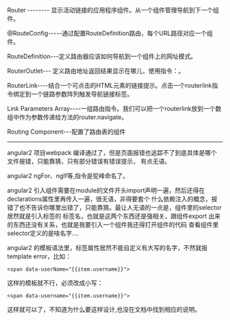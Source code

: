 
Router -------- 显示活动链接的应用程序组件。从一个组件管理导航到下一个组件。

@RouteConfig-----通过配置RouteDefinition路由，每个URL路径对应一个组件。

RouteDefinition---定义路由器应该如何导航到一个组件上的网址模式。

RouterOutlet--- 定义路由地址返回结果显示在哪儿，使用指令：<router-outlet></router-outlet>。

RouterLink----结合一个可点击的HTML元素的链接提示。点击一个routerlink指令绑定到一个链路参数阵列触发导航链接标签。

Link Parameters Array----一组路由指令。我们可以把一个routerlink放到一个数组中作为参数传递给方法的router.navigate。

Routing Component---配置了路由表的组件

-----------------------------------------------------
angular2 项目webpack 编译通过了，但是页面报错也追踪不了到底具体是哪个文件报错，只能靠猜，只有部分错误有错误提示，
有点无语。

angular2 ngFor、ngIf等,指令是驼峰命名了。

angular2 引入组件需要在module的文件开头import声明一遍，然后还得在declarations属性里再传入一遍，很无语，非得要套个
什么依赖注入的概念，报错了也不告诉你哪里出错了，只能靠猜。最让人无语的一点是，组件里的selector居然就是引入标签的
标签名，也就是这两个东西还是强相关，跟组件export 出来的东西还没有关系，也就是我要引入一个组件我还得打开组件的代码
查看组件里selector定义的是啥名字....

angular2 的模板语法里，标签属性居然不能自定义有大写的名字，不然就报template error，比如：
```
<span data-userName="{{item.username}}">
```
这样的模板就不行，必须改成小写：
```
<span data-username="{{item.username}}">
```
这样就可以了，不知道为什么要这样设计,也没在文档中找到相应的说明。
